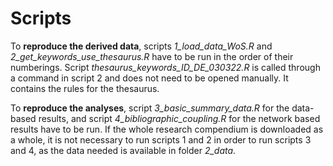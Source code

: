# Scripts

To __reproduce the derived data__, scripts _1_load_data_WoS.R_ and _2_get_keywords_use_thesaurus.R_ have to be run in the order of their numberings. Script _thesaurus_keywords_ID_DE_030322.R_ is called through a command in script 2 and does not need to be opened manually. It contains the rules for the thesaurus.

To __reproduce the analyses__, script _3_basic_summary_data.R_ for the data-based results, and script _4_bibliographic_coupling.R_ for the network based results have to be run. If the whole research compendium is downloaded as a whole, it is not necessary to run scripts 1 and 2 in order to run scripts 3 and 4, as the data needed is available in folder _2\_data_.
